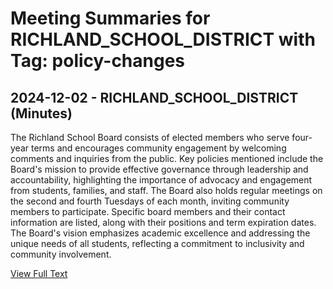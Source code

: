 # Meeting Summaries for RICHLAND_SCHOOL_DISTRICT with Tag: policy-changes

## 2024-12-02 - RICHLAND_SCHOOL_DISTRICT (Minutes)

The Richland School Board consists of elected members who serve four-year terms and encourages community engagement by welcoming comments and inquiries from the public. Key policies mentioned include the Board's mission to provide effective governance through leadership and accountability, highlighting the importance of advocacy and engagement from students, families, and staff. The Board also holds regular meetings on the second and fourth Tuesdays of each month, inviting community members to participate. Specific board members and their contact information are listed, along with their positions and term expiration dates. The Board's vision emphasizes academic excellence and addressing the unique needs of all students, reflecting a commitment to inclusivity and community involvement.

[View Full Text](https://raw.githubusercontent.com/VoronoiPerspectives/WashingtonStateSchoolBoardExplorer/refs/heads/main/data/countries/usa/states/wa/counties/benton/school_boards/richland_school_district/2024/processed/2024-12-02-minutes.txt)


